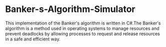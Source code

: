 # Banker-s-Algorithm-Simulator

This implementation of the Banker's algorithm is written in C#.The Banker's algorithm is a method used in operating systems to manage resources and prevent deadlocks by allowing processes to request and release resources in a safe and efficient way.

